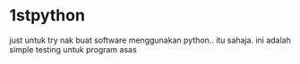 # 1stpython

just untuk try nak buat software menggunakan python.. itu sahaja. ini adalah simple testing untuk 
program asas

